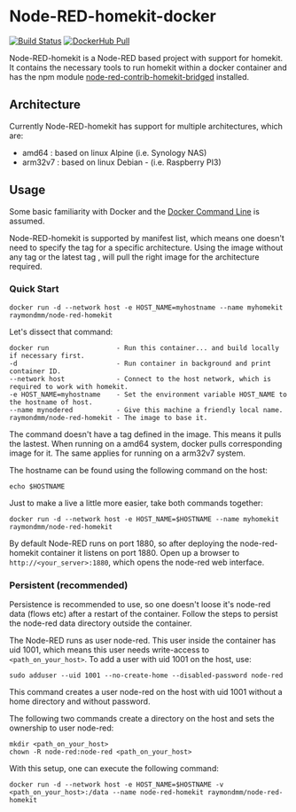 # Node-RED-homekit-docker

[![Build Status](https://travis-ci.org/RaymondMouthaan/node-red-homekit-docker.svg?branch=master)](https://travis-ci.org/RaymondMouthaan/node-red-homekit-docker)
[![DockerHub Pull](https://img.shields.io/docker/pulls/raymondmm/node-red-homekit.svg)](https://hub.docker.com/r/raymondmm/node-red-homekit/)

Node-RED-homekit is a Node-RED based project with support for homekit. It contains the necessary tools to run homekit within a docker container and has the npm module [node-red-contrib-homekit-bridged](https://www.npmjs.com/package/node-red-contrib-homekit-bridged) installed.

## Architecture
Currently Node-RED-homekit has support for multiple architectures, which are:
- amd64 : based on linux Alpine (i.e. Synology NAS)
- arm32v7 : based on linux Debian - (i.e. Raspberry PI3)

## Usage
Some basic familiarity with Docker and the [Docker Command Line](https://docs.docker.com/engine/reference/commandline/cli/) is assumed.

Node-RED-homekit is supported by manifest list, which means one doesn't need to specify the tag for a specific architecture. Using the image without any tag or the latest tag , will pull the right image for the architecture required.

### Quick Start

```
docker run -d --network host -e HOST_NAME=myhostname --name myhomekit raymondmm/node-red-homekit
```

Let's dissect that command:

    docker run                 - Run this container... and build locally if necessary first.
    -d                         - Run container in background and print container ID.
    --network host             - Connect to the host network, which is required to work with homekit.
    -e HOST_NAME=myhostname    - Set the environment variable HOST_NAME to the hostname of host.
    --name mynodered           - Give this machine a friendly local name.
    raymondmm/node-red-homekit - The image to base it.

The command doesn't have a tag defined in the image. This means it pulls the lastest. When running on a amd64 system, docker pulls corresponding image for it. The same applies for running on a arm32v7 system.

The hostname can be found using the following command on the host:
```
echo $HOSTNAME
```

Just to make a live a little more easier, take both commands together:
```
docker run -d --network host -e HOST_NAME=$HOSTNAME --name myhomekit raymondmm/node-red-homekit
```

By default Node-RED runs on port 1880, so after deploying the node-red-homekit container it listens on port 1880. Open up a browser to `http://<your_server>:1880`, which opens the node-red web interface.

### Persistent (recommended)
Persistence is recommended to use, so one doesn't loose it's node-red data (flows etc) after a restart of the container. Follow the steps to persist the node-red data directory outside the container.

The Node-RED runs as user node-red. This user inside the container has uid 1001, which means this user needs write-access to `<path_on_your_host>`. To add a user with uid 1001 on the host, use:

```
sudo adduser --uid 1001 --no-create-home --disabled-password node-red
```

This command creates a user node-red on the host with uid 1001 without a home directory and without password.

The following two commands create a directory on the host and sets the ownership to user node-red:
```
mkdir <path_on_your_host>
chown -R node-red:node-red <path_on_your_host>
```

With this setup, one can execute the following command:
```
docker run -d --network host -e HOST_NAME=$HOSTNAME -v <path_on_your_host>:/data --name node-red-homekit raymondmm/node-red-homekit
```
